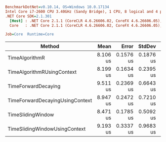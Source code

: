 ``` ini

BenchmarkDotNet=v0.10.14, OS=Windows 10.0.17134
Intel Core i7-2600 CPU 3.40GHz (Sandy Bridge), 1 CPU, 8 logical and 4 physical cores
.NET Core SDK=2.1.301
  [Host] : .NET Core 2.1.1 (CoreCLR 4.6.26606.02, CoreFX 4.6.26606.05), 64bit RyuJIT
  Core   : .NET Core 2.1.1 (CoreCLR 4.6.26606.02, CoreFX 4.6.26606.05), 64bit RyuJIT

Job=Core  Runtime=Core  

```
|                          Method |     Mean |     Error |    StdDev |   Median | Scaled | ScaledSD |  Gen 0 | Allocated |
|-------------------------------- |---------:|----------:|----------:|---------:|-------:|---------:|-------:|----------:|
|                  TimeAlgorithmR | 8.106 us | 0.1576 us | 0.1876 us | 8.082 us |   1.00 |     0.00 | 0.1678 |     712 B |
|      TimeAlgorithmRUsingContext | 8.199 us | 0.1634 us | 0.2395 us | 8.245 us |   1.01 |     0.04 | 0.1678 |     712 B |
|             TimeForwardDecaying | 9.511 us | 0.2369 us | 0.6643 us | 9.405 us |   1.17 |     0.09 | 0.1831 |     808 B |
| TimeForwardDecayingUsingContext | 8.947 us | 0.2472 us | 0.7210 us | 8.700 us |   1.10 |     0.09 | 0.1831 |     808 B |
|               TimeSlidingWindow | 8.471 us | 0.1785 us | 0.5092 us | 8.383 us |   1.05 |     0.07 | 0.1678 |     712 B |
|   TimeSlidingWindowUsingContext | 9.193 us | 0.3337 us | 0.9683 us | 8.845 us |   1.13 |     0.12 | 0.1678 |     712 B |
